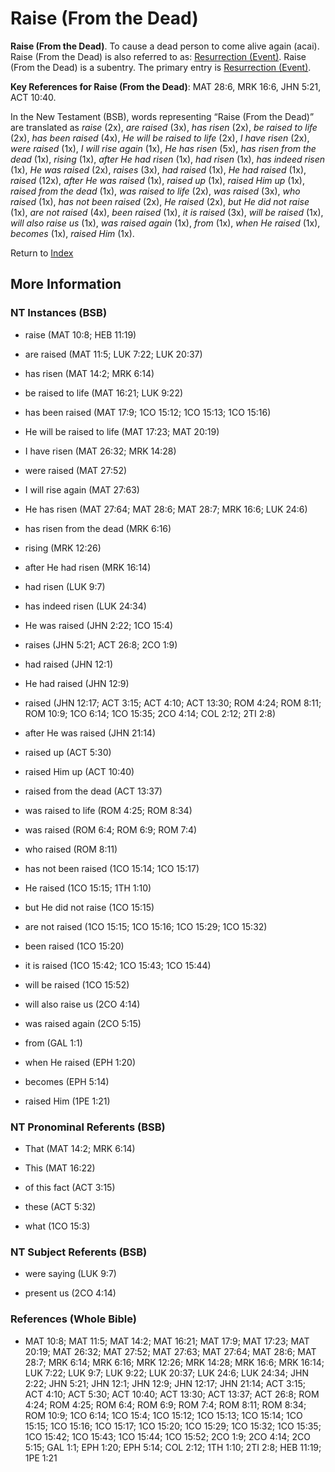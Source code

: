 # Raise (From the Dead)
**Raise (From the Dead)**. 
To cause a dead person to come alive again (acai). 
Raise (From the Dead) is also referred to as: 
[Resurrection (Event)](Resurrection.md). 
Raise (From the Dead) is a subentry. The primary entry is 
[Resurrection (Event)](Resurrection.md). 


**Key References for Raise (From the Dead)**: 
MAT 28:6, MRK 16:6, JHN 5:21, ACT 10:40. 




In the New Testament (BSB), words representing “Raise (From the Dead)” are translated as 
*raise* (2x), *are raised* (3x), *has risen* (2x), *be raised to life* (2x), *has been raised* (4x), *He will be raised to life* (2x), *I have risen* (2x), *were raised* (1x), *I will rise again* (1x), *He has risen* (5x), *has risen from the dead* (1x), *rising* (1x), *after He had risen* (1x), *had risen* (1x), *has indeed risen* (1x), *He was raised* (2x), *raises* (3x), *had raised* (1x), *He had raised* (1x), *raised* (12x), *after He was raised* (1x), *raised up* (1x), *raised Him up* (1x), *raised from the dead* (1x), *was raised to life* (2x), *was raised* (3x), *who raised* (1x), *has not been raised* (2x), *He raised* (2x), *but He did not raise* (1x), *are not raised* (4x), *been raised* (1x), *it is raised* (3x), *will be raised* (1x), *will also raise us* (1x), *was raised again* (1x), *from* (1x), *when He raised* (1x), *becomes* (1x), *raised Him* (1x). 


Return to [Index](00-Index.md)

## More Information

### NT Instances (BSB)

* raise (MAT 10:8; HEB 11:19)

* are raised (MAT 11:5; LUK 7:22; LUK 20:37)

* has risen (MAT 14:2; MRK 6:14)

* be raised to life (MAT 16:21; LUK 9:22)

* has been raised (MAT 17:9; 1CO 15:12; 1CO 15:13; 1CO 15:16)

* He will be raised to life (MAT 17:23; MAT 20:19)

* I have risen (MAT 26:32; MRK 14:28)

* were raised (MAT 27:52)

* I will rise again (MAT 27:63)

* He has risen (MAT 27:64; MAT 28:6; MAT 28:7; MRK 16:6; LUK 24:6)

* has risen from the dead (MRK 6:16)

* rising (MRK 12:26)

* after He had risen (MRK 16:14)

* had risen (LUK 9:7)

* has indeed risen (LUK 24:34)

* He was raised (JHN 2:22; 1CO 15:4)

* raises (JHN 5:21; ACT 26:8; 2CO 1:9)

* had raised (JHN 12:1)

* He had raised (JHN 12:9)

* raised (JHN 12:17; ACT 3:15; ACT 4:10; ACT 13:30; ROM 4:24; ROM 8:11; ROM 10:9; 1CO 6:14; 1CO 15:35; 2CO 4:14; COL 2:12; 2TI 2:8)

* after He was raised (JHN 21:14)

* raised up (ACT 5:30)

* raised Him up (ACT 10:40)

* raised from the dead (ACT 13:37)

* was raised to life (ROM 4:25; ROM 8:34)

* was raised (ROM 6:4; ROM 6:9; ROM 7:4)

* who raised (ROM 8:11)

* has not been raised (1CO 15:14; 1CO 15:17)

* He raised (1CO 15:15; 1TH 1:10)

* but He did not raise (1CO 15:15)

* are not raised (1CO 15:15; 1CO 15:16; 1CO 15:29; 1CO 15:32)

* been raised (1CO 15:20)

* it is raised (1CO 15:42; 1CO 15:43; 1CO 15:44)

* will be raised (1CO 15:52)

* will also raise us (2CO 4:14)

* was raised again (2CO 5:15)

* from (GAL 1:1)

* when He raised (EPH 1:20)

* becomes (EPH 5:14)

* raised Him (1PE 1:21)



### NT Pronominal Referents (BSB)

* That (MAT 14:2; MRK 6:14)

* This (MAT 16:22)

* of this fact (ACT 3:15)

* these (ACT 5:32)

* what (1CO 15:3)



### NT Subject Referents (BSB)

* were saying (LUK 9:7)

* present us (2CO 4:14)



### References (Whole Bible)

* MAT 10:8; MAT 11:5; MAT 14:2; MAT 16:21; MAT 17:9; MAT 17:23; MAT 20:19; MAT 26:32; MAT 27:52; MAT 27:63; MAT 27:64; MAT 28:6; MAT 28:7; MRK 6:14; MRK 6:16; MRK 12:26; MRK 14:28; MRK 16:6; MRK 16:14; LUK 7:22; LUK 9:7; LUK 9:22; LUK 20:37; LUK 24:6; LUK 24:34; JHN 2:22; JHN 5:21; JHN 12:1; JHN 12:9; JHN 12:17; JHN 21:14; ACT 3:15; ACT 4:10; ACT 5:30; ACT 10:40; ACT 13:30; ACT 13:37; ACT 26:8; ROM 4:24; ROM 4:25; ROM 6:4; ROM 6:9; ROM 7:4; ROM 8:11; ROM 8:34; ROM 10:9; 1CO 6:14; 1CO 15:4; 1CO 15:12; 1CO 15:13; 1CO 15:14; 1CO 15:15; 1CO 15:16; 1CO 15:17; 1CO 15:20; 1CO 15:29; 1CO 15:32; 1CO 15:35; 1CO 15:42; 1CO 15:43; 1CO 15:44; 1CO 15:52; 2CO 1:9; 2CO 4:14; 2CO 5:15; GAL 1:1; EPH 1:20; EPH 5:14; COL 2:12; 1TH 1:10; 2TI 2:8; HEB 11:19; 1PE 1:21




